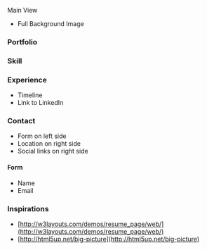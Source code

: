 Main View

* Full Background Image

### Portfolio

### Skill

### Experience
* Timeline
* Link to LinkedIn

### Contact
* Form on left side
* Location on right side
* Social links on right side

#### Form
* Name
* Email

### Inspirations
* [http://w3layouts.com/demos/resume_page/web/](http://w3layouts.com/demos/resume_page/web/)
* [http://html5up.net/big-picture](http://html5up.net/big-picture)
